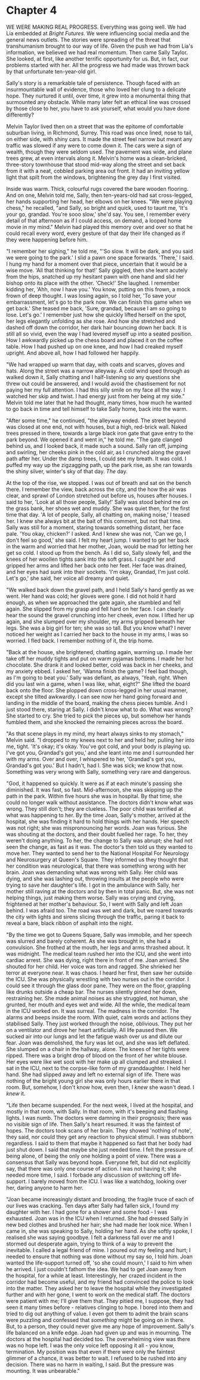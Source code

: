 
# Chapter 4

<span class="firstLetter">W</span>E WERE MAKING REAL PROGRESS. Everything was going well. We had Lia embedded at *Bright Futures*. We were influencing social media and the general news outlets. The stories were spreading of the threat that transhumanism brought to our way of life. Given the push we had from Lia's information, we believed we had real momentum. Then came Sally Taylor. She looked, at first, like another terrific opportunity for us. But, in fact, our problems started with her. All the progress we had made was thrown back by that unfortunate ten-year-old girl. 

Sally's story is a remarkable tale of persistence. Though faced with an insurmountable wall of evidence, those who loved her clung to a delicate hope. They nurtured it until, over time, it grew into a monumental thing that surmounted any obstacle. While many later felt an ethical line was crossed by those close to her, you have to ask yourself, what would you have done differently? 

Melvin Taylor lived then on a street that was the epitome of comfortable suburban living, in Richmond, Surrey. This road was once lined, nose to tail, on either side, with shiny cars. It made the street feel narrow but meant any traffic was slowed if any were to come down it. The cars were a sign of wealth, though they were seldom used. The pavement was wide, and plane trees grew, at even intervals along it. Melvin's home was a clean-bricked, three-story townhouse that stood mid-way along the street and set back from it with a neat, cobbled parking area out front. It had an inviting yellow light that spilt from the windows, brightening the grey day I first visited.

Inside was warm. Thick, colourful rugs covered the bare wooden flooring. And on one, Melvin told me, Sally, then ten-years-old had sat cross-legged, her hands supporting her head, her elbows on her knees. "We were playing chess," he recalled, "and Sally, so bright and quick, used to taunt me, 'It's your go, grandad. You're sooo slow,' she'd say. You see, I remember every detail of that afternoon as if I could access, on demand, a looped home movie in my mind." Melvin had played this memory over and over so that he could recall every word, every gesture of that day their life changed as if they were happening before him.

"I remember her sighing," he told me, "'So slow. It will be dark, and you said we were going to the park.' I slid a pawn one space forwards. 'There,' I said. I hung my hand for a moment over that piece, uncertain that it would be a wise move. 'All that thinking for that!' Sally giggled, then she leant acutely from the hips, snatched up my hesitant pawn with one hand and slid her bishop onto its place with the other. 'Check!' She laughed. I remember kidding her, 'Ahh, now I have you.' You know, putting on this frown, a mock frown of deep thought. I was losing again, so I told her, 'To save your embarrassment, let's go to the park now. We can finish this game when we get back.' She teased me back, 'Sure, grandad, because I am *so* going to lose. Let's go.' I remember just how she quickly lifted herself on the spot, her legs elegantly unfolding as she rose. And how she stretched and dashed off down the corridor, her dark hair bouncing down her back. It is still all so vivid, even the way I had levered myself up into a seated position. How I awkwardly picked up the chess board and placed it on the coffee table. How I had pushed up on one knee, and how I had creaked myself upright. And above all, how I had followed her happily. 

"We had wrapped up warm that day, with coats and scarves, gloves and hats. Along the street was a narrow alleyway. A cold wind sped through as walked down it, Sally chatting and I half-listening so any questions she threw out could be answered, and I would avoid the chastisement for not paying her my full attention. I had this silly smile on my face all the way. I watched her skip and twist. I had energy just from her being at my side." Melvin told me later that he had thought, many times, how much he wanted to go back in time and tell himself to take Sally home, back into the warm.

"After some time," he continued, "the alleyway ended. The street beyond was closed at one end, not with houses, but a high, red-brick wall. Naked trees pressed in there, towards a large black iron gate that gave entry to the park beyond. We opened it and went in," he told me. "The gate clanged behind us, and I looked back, it made such a sound. Sally ran off, jumping and swirling, her cheeks pink in the cold air, as I crunched along the gravel path after her. Under the damp trees, I could see my breath. It was cold. I puffed my way up the zigzagging path, up the park rise, as she ran towards the shiny silver, winter's sky of that day. *The* day.

At the top of the rise, we stopped. I was out of breath and sat on the bench there. I remember the view, back across the city, and the how the air was clear, and sprawl of London stretched out before us, houses after houses. I said to her, 'Look at all those people, Sally!' Sally was stood behind me on the grass bank, her shoes wet and muddy. She was quiet then, for the first time that day. 'A lot of people, Sally, all chatting on, making noise,' I teased her. I knew she always bit at the bait of this comment, but not that time. Sally was still for a moment, staring towards something distant, her face pale. 'You okay, chicken?' I asked. And I knew she was not, 'Can we go, I don't feel so good,' she said. I felt my heart jump. I wanted to get her back in the warm and worried that her mother, Joan, would be mad for letting her get so cold. I stood up from the bench. As I did so, Sally slowly fell, and the knees of her woollen tights sank into the soft grass. I caught her and gripped her arms and lifted her back onto her feet. Her face was drained, and her eyes had sunk into their sockets. 'I'm okay, Grandad, I'm just cold. Let's go,' she said, her voice all dreamy and quiet.

"We walked back down the gravel path, and I held Sally's hand gently as we went. Her hand was cold; her gloves were gone. I did not hold it hard enough, as when we approached the gate again, she stumbled and fell again. She slipped from my grasp and fell hard on her face. I can clearly hear the sound the gravel crunching into her cheek, even now. I lifted her up again, and she slumped over my shoulder, my arms gripped beneath her legs. She was a big girl for ten; she was so tall. But you know what? I never noticed her weight as I carried her back to the house in my arms, I was so worried. I fled back. I remember nothing of it, the trip home.

"Back at the house, she brightened, chatting again, warming up. I made her take off her muddy tights and put on warm pyjamas bottoms. I made her hot chocolate. She drank it and looked better, cold was back in her cheeks, and my anxiety ebbed. I asked her, 'Wanna finish the game? I feel bad though, as I'm going to beat you.' Sally was defiant, as always, 'Yeah, right. When did you last win a game, when I was like, what, eight?" She lifted the board back onto the floor. She plopped down cross-legged in her usual manner, except she tilted awkwardly. I can see now her hand going forward and landing in the middle of the board, making the chess pieces tumble. And I just stood there, staring at Sally. I didn't know what to do. What was wrong? She started to cry. She tried to pick the pieces up, but somehow her hands fumbled them, and she knocked the remaining pieces across the board.

"As that scene plays in my mind, my heart always sinks to my stomach," Melvin said. "I dropped to my knees next to her and held her, pulling her into me, tight. 'It's okay; it's okay. You've got cold, and your body is playing up. I've got you, Grandad's got you,' and she leant into me and I surrounded her with my arms. Over and over, I whispered to her, 'Grandad's got you, Grandad's got you.' But I hadn't, had I. She was sick; we know that now. Something was very wrong with Sally, something very rare and dangerous.

"God, it happened so quickly. It were as if at each minute's passing she diminished. It was fast, so fast. Mid-afternoon, she was skipping up the path in the park. Within five hours she was in hospital. By that time, she could no longer walk without assistance. The doctors didn't know what was wrong. They still don't; they are clueless. The poor child was terrified at what was happening to her. By the time Joan, Sally's mother, arrived at the hospital, she was finding it hard to hold things with her hands. Her speech was not right; she was mispronouncing her words. Joan was furious. She was shouting at the doctors, and their doubt fuelled her rage. To her, they weren't doing anything. To her, the change to Sally was abrupt; she had not seen the change, as fast as it was. The doctor's then told us they wanted to move her. They wanted to send her to the National Hospital For Neurology and Neurosurgery at Queen's Square. They informed us they thought that her condition was neurological, that there was something wrong with her brain. Joan was demanding what was wrong with Sally. Her child was dying, and she was lashing out, throwing insults at the people who were trying to save her daughter's life. I got in the ambulance with Sally, her mother still raving at the doctors and by then in total panic. But, she was not helping things, just making them worse. Sally was crying and crying, frightened at her mother's behaviour. So, I went with Sally and left Joan behind. I was afraid too. The road was wet and dark, but we roared towards the city with lights and sirens slicing through the traffic, paring it back to reveal a bare, black ribbon of asphalt into the night. 

"By the time we got to Queens Square, Sally was immobile, and her speech was slurred and barely coherent. As she was brought in, she had a convulsion. She frothed at the mouth, her legs and arms thrashed about. It was midnight. The medical team rushed her into the ICU, and she went into cardiac arrest. She was dying, right there in front of me. Joan arrived. She shouted for her child. Her voice was torn and ragged. She shrieked her terror at everyone near. It was chaos. I heard her first, then saw her outside the ICU. She was physically wrestling with two nurses out in the corridor. I could see it through the glass door pane. They were on the floor, grappling like drunks outside a cheap bar. The nurses silently pinned her down, restraining her. She made animal noises as she struggled, not human, she grunted, her mouth and eyes wet and wide. All the while, the medical team in the ICU worked on. It was surreal. The madness in the corridor. The alarms and beeps inside the room. With quiet, calm words and actions they stabilised Sally. They just worked through the noise, oblivious. They put her on a ventilator and drove her heart artificially. All life paused then. We sucked air into our lungs and let the fatigue wash over us and dilute our fear. Joan was demolished, the fury was let out, and she was left deflated. She slumped on a chair in the hallway, alone. The knees of her tights were ripped. There was a bright drop of blood on the front of her white blouse. Her eyes were like wet soot with her make up all clumped and streaked. I sat in the ICU, next to the corpse-like form of my granddaughter. I held her hand. She had slipped away and left no external sign of life. There was nothing of the bright young girl she was only hours earlier there in that room. But, somehow, I don't know how, even then, I *knew* she wasn't dead. I *knew* it.

"Life then became suspended. For the next week, I lived at the hospital, and mostly in that room, with Sally. In that room, with it's beeping and flashing lights. I was numb. The doctors were damning in their prognosis; there was no visible sign of life. Then Sally's heart resumed. It was the faintest of hopes. The doctors took scans of her brain. They showed 'nothing of note', they said, nor could they get any reaction to physical stimuli. I was stubborn regardless. I said to them that maybe it happened so fast that her body had just shut down. I said that maybe she just needed time. I felt the pressure of being alone, of being the only one holding a point of view. There was a consensus that Sally was beyond hope. Everyone felt, but did not explicitly say, that there was only one course of action. I was not having it; she needed more time, I said. I forbade any discussion of switching off life-support. I barely moved from the ICU. I was like a watchdog, looking over her, daring anyone to harm her.

"Joan became increasingly distant and brooding, the fragile truce of each of our lives was cracking. Ten days after Sally had fallen sick, I found my daughter with her. I had gone for a shower and some food - I was exhausted. Joan was in the ICU when I returned. She had dressed Sally in new bed clothes and brushed her hair; she had made her look nice. When I came in, she was speaking to Sally, holding her hand. As she softly spoke, I realised she was saying goodbye. I felt a darkness fall over me and I stormed out desperate again, trying to think of a way to prevent the inevitable. I called a legal friend of mine. I poured out my feeling and hurt; I needed to ensure that nothing was done without my say so, I told him. Joan wanted the life-support turned off, 'so she could mourn,' I said to him when he arrived. I just couldn't fathom the idea. We had to get Joan away from the hospital, for a while at least. Interestingly, her crazed incident in the corridor had become useful, and my friend had convinced the police to look into the matter. They asked her to leave the hospital while they investigated further and with her gone, I went to work on the medical staff. The doctors were patient with me; I'll give them that. They pitied me, I suppose, they had seen it many times before - relatives clinging to hope. I bored into them and tried to dig out anything of value. I even got them to admit the brain scans were puzzling and confessed that *something* might be going on in there. But, to a person, they could never give me any hope of improvement. Sally's life balanced on a knife edge. Joan had given up and was in mourning. The doctors at the hospital had decided too. The overwhelming view was there was no hope left. I was the only voice left opposing it all - you know, termination. My position was that even if there were only the faintest glimmer of a chance, it was better to wait. I refused to be rushed into any decision. There was no harm in waiting, I said. But the pressure was mounting. It was unbearable."
